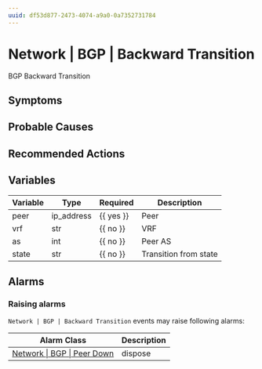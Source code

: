```yaml
---
uuid: df53d877-2473-4074-a9a0-0a7352731784
---
```

# Network | BGP | Backward Transition

BGP Backward Transition

## Symptoms

## Probable Causes

## Recommended Actions

## Variables

Variable | Type | Required | Description
--- | --- | --- | ---
peer | ip_address | {{ yes }} | Peer
vrf | str | {{ no }} | VRF
as | int | {{ no }} | Peer AS
state | str | {{ no }} | Transition from state

## Alarms

### Raising alarms

`Network | BGP | Backward Transition` events may raise following alarms:

Alarm Class | Description
--- | ---
[Network \| BGP \| Peer Down](../../../alarm-classes/network/bgp/peer-down.md) | dispose
